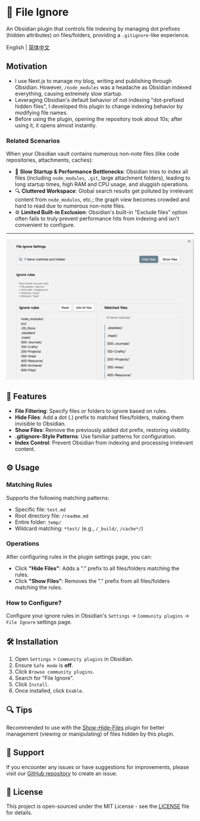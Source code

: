 # 📁 File Ignore

An Obsidian plugin that controls file indexing by managing dot prefixes (hidden attributes) on files/folders, providing a `.gitignore`-like experience.

English | [简体中文](README-zh.md)

## Motivation

- I use Next.js to manage my blog, writing and publishing through Obsidian. However, `/node_modules` was a headache as Obsidian indexed everything, causing extremely slow startup.
- Leveraging Obsidian's default behavior of not indexing "dot-prefixed hidden files", I developed this plugin to change indexing behavior by modifying file names.
- Before using the plugin, opening the repository took about 10s; after using it, it opens almost instantly.

### Related Scenarios

When your Obsidian vault contains numerous non-note files (like code repositories, attachments, caches):

*   🐢 **Slow Startup & Performance Bottlenecks**: Obsidian tries to index all files (including `node_modules`, `.git`, large attachment folders), leading to long startup times, high RAM and CPU usage, and sluggish operations.
*   🔍 **Cluttered Workspace**: Global search results get polluted by irrelevant content from `node_modules`, etc.; the graph view becomes crowded and hard to read due to numerous non-note files.
*   ⚙️ **Limited Built-in Exclusion**: Obsidian's built-in "Exclude files" option often fails to truly prevent performance hits from indexing and isn't convenient to configure.

---

![Settings Page](setting.png)

## 🚀 Features

*   **File Filtering**: Specify files or folders to ignore based on rules.
*   **Hide Files**: Add a dot (.) prefix to matched files/folders, making them invisible to Obsidian.
*   **Show Files**: Remove the previously added dot prefix, restoring visibility.
*   **.gitignore-Style Patterns**: Use familiar patterns for configuration.
*   **Index Control**: Prevent Obsidian from indexing and processing irrelevant content.

## ⚙️ Usage

### Matching Rules

Supports the following matching patterns:

- Specific file: `test.md`
- Root directory file: `/readme.md`
- Entire folder: `temp/`
- Wildcard matching: `*test/` (e.g., `/_build/`, `/cache*/`)

### Operations

After configuring rules in the plugin settings page, you can:

- Click **"Hide Files"**: Adds a "." prefix to all files/folders matching the rules.
- Click **"Show Files"**: Removes the "." prefix from all files/folders matching the rules.

### How to Configure?
Configure your ignore rules in Obsidian's `Settings` -> `Community plugins` -> `File Ignore` settings page.

## 🛠️ Installation

1.  Open `Settings` > `Community plugins` in Obsidian.
2.  Ensure `Safe mode` is **off**.
3.  Click `Browse community plugins`.
4.  Search for "File Ignore".
5.  Click `Install`.
6.  Once installed, click `Enable`.

## 🔍 Tips

Recommended to use with the [Show-Hide-Files](https://github.com/polyipseity/obsidian-show-hidden-files) plugin for better management (viewing or manipulating) of files hidden by this plugin.

## 🤝 Support

If you encounter any issues or have suggestions for improvements, please visit our [GitHub repository](https://github.com/feng6611/file-ignore) to create an issue.

## 📄 License

This project is open-sourced under the MIT License - see the [LICENSE](LICENSE) file for details.
